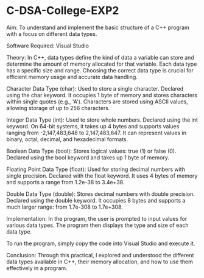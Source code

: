 # C-DSA-College-EXP2
Aim:
To understand and implement the basic structure of a C++ program with a focus on different data types.

Software Required:
Visual Studio

Theory:
In C++, data types define the kind of data a variable can store and determine the amount of memory allocated for that variable. Each data type has a specific size and range. Choosing the correct data type is crucial for efficient memory usage and accurate data handling.

Character Data Type (char):
Used to store a single character. Declared using the char keyword. It occupies 1 byte of memory and stores characters within single quotes (e.g., 'A'). Characters are stored using ASCII values, allowing storage of up to 256 characters.

Integer Data Type (int):
Used to store whole numbers. Declared using the int keyword. On 64-bit systems, it takes up 4 bytes and supports values ranging from -2,147,483,648 to 2,147,483,647. It can represent values in binary, octal, decimal, and hexadecimal formats.

Boolean Data Type (bool):
Stores logical values: true (1) or false (0). Declared using the bool keyword and takes up 1 byte of memory.

Floating Point Data Type (float):
Used for storing decimal numbers with single precision. Declared with the float keyword. It uses 4 bytes of memory and supports a range from 1.2e-38 to 3.4e+38.

Double Data Type (double):
Stores decimal numbers with double precision. Declared using the double keyword. It occupies 8 bytes and supports a much larger range: from 1.7e-308 to 1.7e+308.

Implementation:
In the program, the user is prompted to input values for various data types. The program then displays the type and size of each data type.

To run the program, simply copy the code into Visual Studio and execute it.

Conclusion:
Through this practical, I explored and understood the different data types available in C++, their memory allocation, and how to use them effectively in a program.
